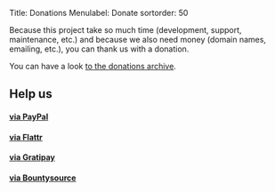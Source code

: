 Title: Donations
Menulabel: Donate
sortorder: 50

Because this project take so much time (development, support, maintenance, etc.) and because we also need money (domain names, emailing, etc.), you can thank us with a donation.

You can have a look [to the donations archive]({filename}donations-archive.md).

## Help us

<div class="list-group">
  <a href="https://www.paypal.com/cgi-bin/webscr?cmd=_s-xclick&hosted_button_id=9UBA65LG3FX9Y&lc=gb" class="list-group-item">
    <h4 class="list-group-item-heading">via PayPal</h4>
  </a>
  <a href=https://flattr.com/thing/1265480" class="list-group-item">
    <h4 class="list-group-item-heading">via Flattr</h4>
  </a>
  <a href="https://gratipay.com/wallabag/" class="list-group-item">
    <h4 class="list-group-item-heading">via Gratipay</h4>
  </a>
  <a href="https://www.bountysource.com/teams/wallabag" class="list-group-item">
    <h4 class="list-group-item-heading">via Bountysource</h4>
  </a>
</div>
